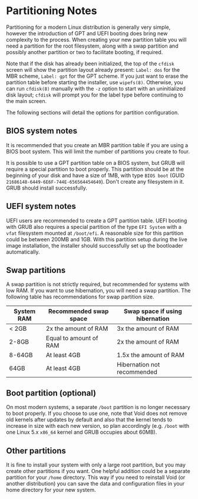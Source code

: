 # Partitioning Notes

Partitioning for a modern Linux distribution is generally very simple, however
the introduction of GPT and UEFI booting does bring new complexity to the
process. When creating your new partition table you will need a partition for
the root filesystem, along with a swap partition and possibly another partition
or two to facilitate booting, if required.

Note that if the disk has already been initialized, the top of the `cfdisk`
screen will show the partition layout already present: `Label: dos` for the MBR
scheme, `Label: gpt` for the GPT scheme. If you just want to erase the partition
table before starting the installer, use `wipefs(8)`. Otherwise, you can run
`cfdisk(8)` manually with the `-z` option to start with an uninitialized disk
layout; `cfdisk` will prompt you for the label type before continuing to the
main screen.

The following sections will detail the options for partition configuration.

## BIOS system notes

It is recommended that you create an MBR partition table if you are using a BIOS
boot system. This will limit the number of partitions you create to four.

It is possible to use a GPT partition table on a BIOS system, but GRUB will
require a special partition to boot properly. This partition should be at the
beginning of your disk and have a size of 1MB, with type `BIOS boot` (GUID
`21686148-6449-6E6F-744E-656564454649`). Don't create any filesystem in it. GRUB
should install successfully.

## UEFI system notes

UEFI users are recommended to create a GPT partition table. UEFI booting with
GRUB also requires a special partition of the type `EFI System` with a `vfat`
filesystem mounted at `/boot/efi`. A reasonable size for this partition could be
between 200MB and 1GB. With this partition setup during the live image
installation, the installer should successfully set up the bootloader
automatically.

## Swap partitions

A swap partition is not strictly required, but recommended for systems with low
RAM. If you want to use hibernation, you will need a swap partition. The
following table has recommendations for swap partition size.

| System RAM | Recommended swap space | Swap space if using hibernation |
|------------|------------------------|---------------------------------|
| < 2GB      | 2x the amount of RAM   | 3x the amount of RAM            |
| 2-8GB      | Equal to amount of RAM | 2x the amount of RAM            |
| 8-64GB     | At least 4GB           | 1.5x the amount of RAM          |
| 64GB       | At least 4GB           | Hibernation not recommended     |

## Boot partition (optional)

On most modern systems, a separate `/boot` partition is no longer necessary to
boot properly. If you choose to use one, note that Void does not remove old
kernels after updates by default and also that the kernel tends to increase in
size with each new version, so plan accordingly (e.g. `/boot` with one Linux 5.x
`x86_64` kernel and GRUB occupies about 60MB).

## Other partitions

It is fine to install your system with only a large root partition, but you may
create other partitions if you want. One helpful addition could be a separate
partition for your `/home` directory. This way if you need to reinstall Void (or
another distribution) you can save the data and configuration files in your home
directory for your new system.
